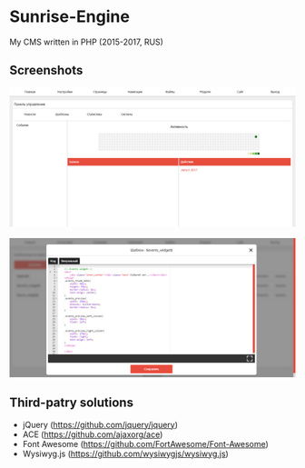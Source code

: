 # Sunrise-Engine
My CMS written in PHP (2015-2017, RUS)

## Screenshots

<img src='Preview/SE.png'/>
<br/><br/>
<img src='Preview/SE 2.png'/>

## Third-patry solutions
* jQuery (https://github.com/jquery/jquery)
* ACE (https://github.com/ajaxorg/ace)
* Font Awesome (https://github.com/FortAwesome/Font-Awesome)
* Wysiwyg.js (https://github.com/wysiwygjs/wysiwyg.js)
